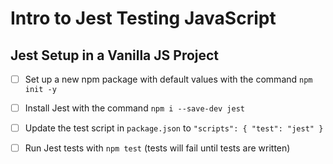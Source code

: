 # Intro to Jest Testing JavaScript
## Jest Setup in a Vanilla JS Project
- [ ] Set up a new npm package with default values with the command `npm init -y`
- [ ] Install Jest with the command `npm i --save-dev jest`
- [ ] Update the test script in `package.json` to 
        ```
        "scripts": {
            "test": "jest"
        }
        ```
- [ ] Run Jest tests with `npm test` (tests will fail until tests are written)

